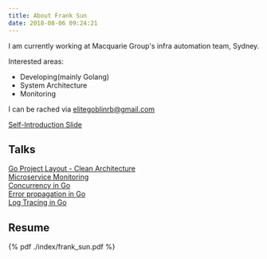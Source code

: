 ```yaml
---
title: About Frank Sun
date: 2018-08-06 09:24:21
---
```


I am currently working at Macquarie Group's infra automation team, Sydney.  

Interested areas:

*  Developing(mainly Golang)
*  System Architecture
*  Monitoring

I can be rached via elitegoblinrb@gmail.com

[Self-Introduction Slide](https://go-talks.appspot.com/github.com/eliteGoblin/Notes/intro/main.slide#1)




## Talks

[Go Project Layout - Clean Architecture](https://go-talks.appspot.com/github.com/eliteGoblin/Notes/cs/presentations/topics/clean_architecture/slide/clean_arch.slide)  
[Microservice Monitoring](https://go-talks.appspot.com/github.com/eliteGoblin/Notes/cs/presentations/topics/monitoring/slide/main.slide)  
[Concurrency in Go](https://go-talks.appspot.com/github.com/eliteGoblin/Notes/cs/presentations/topics/concurrency/slide/main.slide)  
[Error propagation in Go](https://go-talks.appspot.com/github.com/eliteGoblin/Notes/cs/presentations/topics/error_handling/main.slide)  
[Log Tracing in Go](https://go-talks.appspot.com/github.com/eliteGoblin/Notes/cs/presentations/topics/trace_in_golang/slide/main.slide) 

## Resume

{% pdf ./index/frank_sun.pdf %}
